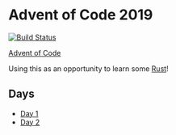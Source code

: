 # Advent of Code 2019

[![Build Status](https://travis-ci.org/Taiters/aoc19.svg?branch=master)](https://travis-ci.org/Taiters/aoc19)

[Advent of Code](https://adventofcode.com/)

Using this as an opportunity to learn some [Rust](https://www.rust-lang.org/)!

## Days
* [Day 1](day1/)
* [Day 2](day2/)